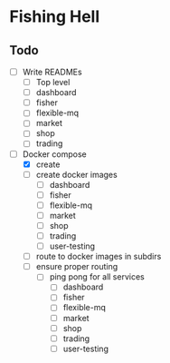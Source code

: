 # Fishing Hell


## Todo
- [ ] Write READMEs
	- [ ] Top level
	- [ ] dashboard
	- [ ] fisher
	- [ ] flexible-mq
	- [ ] market
	- [ ] shop
	- [ ] trading
- [ ] Docker compose
	- [x] create
	- [ ] create docker images
		- [ ] dashboard
		- [ ] fisher
		- [ ] flexible-mq
		- [ ] market
		- [ ] shop
		- [ ] trading
		- [ ] user-testing
	- [ ] route to docker images in subdirs
	- [ ] ensure proper routing
		- [ ] ping pong for all services
			- [ ] dashboard
			- [ ] fisher
			- [ ] flexible-mq
			- [ ] market
			- [ ] shop
			- [ ] trading
			- [ ] user-testing